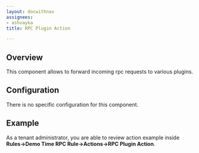```yaml
---
layout: docwithnav
assignees:
- ashvayka
title: RPC Plugin Action

---
```


## Overview

This component allows to forward incoming rpc requests to various plugins. 

## Configuration

There is no specific configuration for this component.

## Example

As a tenant administrator, you are able to review action example inside **Rules->Demo Time RPC Rule->Actions->RPC Plugin Action**.